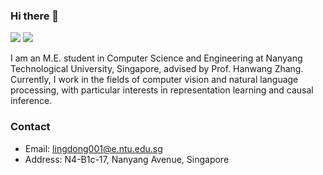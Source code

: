 ### Hi there 👋

[![](https://img.shields.io/badge/🌐%20%20%20Homepage-blue??&style=flat-square)](http://ldkong.com/)
[![](https://img.shields.io/badge/Google%20Scholar-%234285F4.svg?&style=flat-square&logo=google-scholar&logoColor=white)](https://scholar.google.com/citations?user=-j1j7TkAAAAJ&hl=en)

I am an M.E. student in Computer Science and Engineering at Nanyang Technological University, Singapore, advised by Prof. Hanwang Zhang. Currently, I work in the fields of computer vision and natural language processing, with particular interests in representation learning and causal inference.

<!--
[![Lingdong's github stats](https://github-readme-stats.vercel.app/api?username=ldkong1205&show_icons=true)](https://github.com/ldkong1205/github-readme-stats)
[![Top Langs](https://github-readme-stats.vercel.app/api/top-langs/?username=ldkong1205&hide=jupyter%20notebook,tex&langs_count=10&layout=compact)](https://github.com/ldkong1205/github-readme-stats)
-->

### Contact
- Email: lingdong001@e.ntu.edu.sg
- Address: N4-B1c-17, Nanyang Avenue, Singapore
